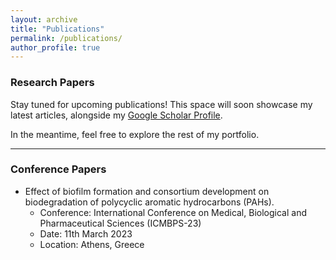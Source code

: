 ```yaml
---
layout: archive
title: "Publications"
permalink: /publications/
author_profile: true
---
```


### Research Papers
Stay tuned for upcoming publications! This space will soon showcase my latest articles, alongside my [Google Scholar Profile](https://scholar.google.com/citations?user=bsV-fAkAAAAJ&hl=en). 

In the meantime, feel free to explore the rest of my portfolio.







--------------------------------------------------------------------------------------------------------

### Conference Papers
* Effect of biofilm formation and consortium development on biodegradation of polycyclic aromatic hydrocarbons (PAHs).
    * Conference: International Conference on Medical, Biological and Pharmaceutical Sciences (ICMBPS-23)
    * Date: 11th March 2023
    * Location: Athens, Greece

<!--
{% if site.author.googlescholar %}
  <div class="wordwrap">You can also find my articles on <a href="{{site.author.googlescholar}}">my Google Scholar profile</a>.</div>
{% endif %}

{% include base_path %}

{% for post in site.publications reversed %}
  {% include archive-single.html %}
{% endfor %}
-->
